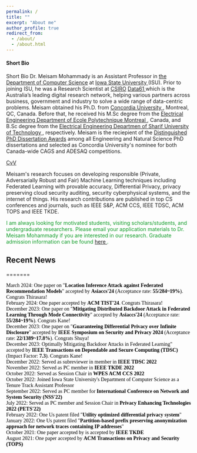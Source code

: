 ```yaml
---
permalink: /
title: ""
excerpt: "About me"
author_profile: true
redirect_from: 
  - /about/
  - /about.html
---
```


<h4 class="desktop-title">Short Bio</h4>
<p><span class="mobile-title">Short Bio</span> Dr. Meisam Mohammady is an Assistant Professor in <a href="https://www.cs.iastate.edu">the Department of Computer Science</a> at <a href="https://www.iastate.edu">Iowa State University </a> (ISU). Prior to joining ISU, he was a Research Scientist at <a href="https://www.csiro.au/en/">CSIRO</a> <a href=" https://data61.csiro.au/">Data61 </a> which is the Australia’s leading digital research network, helping various partners across business, government and industry to solve a wide range of data-centric problems. Meisam obtained his Ph.D. from <a href="https://www.concordia.ca/ginacody/info-systems-eng.html"> Concordia University </a>, Montreal, QC, Canada. Before that, he received his M.Sc degree from the <a href="https://polymtl.ca/ge"> Electrical Engineering Department of Ecole Polytechnique Montreal </a>, Canada, and B.Sc degree from the <a href="https://www.ee.sharif.edu/en/"> Electrical Engineering Departmen of Sharif University of Technology </a>, respectively. Meisam is the reciepient of the  <a href="https://github.com/meisamcs/meisamcs.github.io/blob/master/Certificate.PNG"> Distinguished PhD Dissertation Awards</a> among all Engineering and Natural Science PhD dissertations and selected as Concordia University's nominee for both Canada-wide CAGS and ADESAQ competitions.

</p>
  <a href="CVV.pdf" target="_blank">CvV</a>
</p>


Meisam's research focuses on developing responsible (Private, Adversarially Robust and Fair) Machine Learning techniques including Federated Learning with provable accuracy, Differential Privacy, privacy preserving cloud security auditing, security cyberphysical systems, and the internet of things. His research contributions are published in top CS conferences and journals, such as IEEE S&P, ACM CCS, IEEE TDSC, ACM TOPS and IEEE TKDE.
</p>


<p style="color: #109c28;"> I am always looking for motivated students, visiting scholars/students, and undergraduate researchers. Please email your application materials to Dr. Meisam Mohammady if you are interested in our research. Graduate admission information can be found <a href="https://www.cs.iastate.edu/computer-science-graduate-admissions"> here </a>.</p>
  
<h2>Recent News</h2>

=======
<ul class="blog-title-list" style="background: transparent; padding: 3em; font-family: 'Times New Roman', Times, serif; list-style: none; margin: 0; padding: 0;">
  <li style="color: black; text-decoration: none;"><span>March 2024:</span> One paper on "<strong>Location Inference Attack against Federated Recommendation Models</strong>" accepted by <strong>Asiaccs'24</strong> (Acceptance rate: <strong>55/284~19%</strong>). Congrats Thirasara!</li>
  <li style="color: black; text-decoration: none;"><span>February 2024:</span> One paper accepted by <strong>ACM TIST'24</strong>. Congrats Thirasara!</li>
  <li style="color: black; text-decoration: none;"><span>December 2023:</span> One paper on "<strong>Mitigating Distributed Backdoor Attack in Federated Learning Through Mode Connectivity</strong>" accepted by <strong>Asiaccs'24</strong> (Acceptance rate: <strong>55/284~19%</strong>). Congrats Kane!</li>
  <li style="color: black; text-decoration: none;"><span>December 2023:</span> One paper on "<strong>Guaranteeing Differential Privacy over Infinite Disclosure</strong>" accepted by <strong>IEEE Symposium on Security and Privacy 2024</strong> (Acceptance rate: <strong>22/1389~17.8%</strong>). Congrats Shuya!</li>
    <li style="color: black; text-decoration: none;"><span>December 2023:</span> Optimally Mitigating Backdoor Attacks in Federated Learning</strong>" accepted by <strong>IEEE Transactions on Dependable and Secure Computing (TDSC)</strong> (Impact Factor: <strong>7.3</strong>). Congrats Kane!</li>
  <li style="color: black; text-decoration: none;"><span>December 2022:</span> Served as subreviewer in member in <strong>IEEE TDSC 2022</strong></li> 
  <li style="color: black; text-decoration: none;"><span>November 2022:</span> Served as PC member in <strong>IEEE TKDE 2022</strong></li>
  <li style="color: black; text-decoration: none;"><span>October 2022:</span> Served as Session Chair in <strong>WPES ACM CCS 2022</strong></li>
  <li style="color: black; text-decoration: none;"><span>October 2022:</span> Joined Iowa State University's Department of Computer Science as a Tenure Track Assistant Professor</li>
  <li style="color: black; text-decoration: none;"><span>September 2022:</span> Served as PC member for <strong>International Conference on Network and System Security (NSS'22)</strong></li>
  <li style="color: black; text-decoration: none;"><span>July 2022:</span> Served as PC member and Session Chair in <strong>Privacy Enhancing Technologies 2022 (PETS'22)</strong></li>
  <li style="color: black; text-decoration: none;"><span>February 2022:</span> One Us patent filed "<strong>Utility optimized differential privacy system</strong>"</li>
  <li style="color: black; text-decoration: none;"><span>January 2022:</span> One Us patent filed "<strong>Partition-based prefix preserving anonymization approach for network traces containing IP addresses</strong>"</li>
  <li style="color: black; text-decoration: none;"><span>October 2021:</span> One paper accepted by is accepted by <strong>IEEE TKDE</strong></li>
  <li style="color: black; text-decoration: none;"><span>August 2021:</span> One paper accepted by <strong>ACM Transactions on Privacy and Security (TOPS)</strong></li>
</ul>